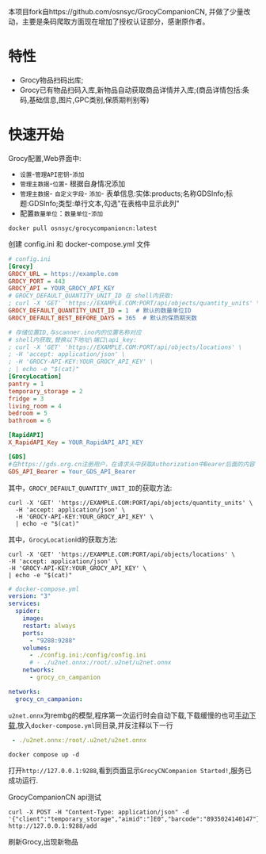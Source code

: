 本项目fork自https://github.com/osnsyc/GrocyCompanionCN, 并做了少量改动，主要是条码爬取方面现在增加了授权认证部分，感谢原作者。

# 特性

- Grocy物品扫码出库;
- Grocy已有物品扫码入库,新物品自动获取商品详情并入库;(商品详情包括:条码,基础信息,图片,GPC类别,保质期判别等)

# 快速开始

Grocy配置,Web界面中:
- `设置`-`管理API密钥`-`添加`
- `管理主数据`-`位置`- 根据自身情况添加
- `管理主数据`- `自定义字段`- `添加`- 表单信息:实体:products;名称GDSInfo;标题:GDSInfo;类型:单行文本,勾选"在表格中显示此列"
- 配置`数量单位`：`数量单位`-`添加`

```shell
docker pull osnsyc/grocycompanioncn:latest
```

创建 config.ini 和 docker-compose.yml 文件

```ini
# config.ini
[Grocy]
GROCY_URL = https://example.com
GROCY_PORT = 443
GROCY_API = YOUR_GROCY_API_KEY
# GROCY_DEFAULT_QUANTITY_UNIT_ID 在 shell内获取:
; curl -X 'GET' 'https://EXAMPLE.COM:PORT/api/objects/quantity_units' \  -H 'accept: application/json' \  -H 'GROCY-API-KEY:YOUR_GROCY_API_KEY' \  | echo -e "$(cat)"
GROCY_DEFAULT_QUANTITY_UNIT_ID = 1  # 默认的数量单位ID
GROCY_DEFAULT_BEST_BEFORE_DAYS = 365  # 默认的保质期天数

# 存储位置ID,与scanner.ino内的位置名称对应
# shell内获取,替换以下地址\端口\api_key:
; curl -X 'GET' 'https://EXAMPLE.COM:PORT/api/objects/locations' \
; -H 'accept: application/json' \
; -H 'GROCY-API-KEY:YOUR_GROCY_API_KEY' \
; | echo -e "$(cat)"
[GrocyLocation]
pantry = 1
temporary_storage = 2
fridge = 3
living_room = 4
bedroom = 5
bathroom = 6

[RapidAPI]
X_RapidAPI_Key = YOUR_RapidAPI_API_KEY

[GDS]
#在https://gds.org.cn注册用户，在请求头中获取Authorization中Bearer后面的内容
GDS_API_Bearer = Your_GDS_API_Bearer
```
其中，`GROCY_DEFAULT_QUANTITY_UNIT_ID`的获取方法:
```shell
curl -X 'GET' 'https://EXAMPLE.COM:PORT/api/objects/quantity_units' \
  -H 'accept: application/json' \
  -H 'GROCY-API-KEY:YOUR_GROCY_API_KEY' \
  | echo -e "$(cat)"
```

其中，`GrocyLocation`id的获取方法:
```shell
curl -X 'GET' 'https://EXAMPLE.COM:PORT/api/objects/locations' \
-H 'accept: application/json' \
-H 'GROCY-API-KEY:YOUR_GROCY_API_KEY' \
| echo -e "$(cat)"
```

```yml
# docker-compose.yml
version: "3"
services:
  spider:
    image: 
    restart: always
    ports:
      - "9288:9288"
    volumes:
      - ./config.ini:/config/config.ini
      # - ./u2net.onnx:/root/.u2net/u2net.onnx
    networks:
      - grocy_cn_campanion

networks:
  grocy_cn_campanion:
```

`u2net.onnx`为rembg的模型,程序第一次运行时会自动下载,下载缓慢的也可[手动下载](https://github.com/danielgatis/rembg/releases/download/v0.0.0/u2net.onnx),放入`docker-compose.yml`同目录,并反注释以下一行
```yml
 - ./u2net.onnx:/root/.u2net/u2net.onnx
```
```shell
docker compose up -d
```

打开`http://127.0.0.1:9288`,看到页面显示`GrocyCNCompanion Started!`,服务已成功运行.

GrocyCompanionCN api测试

```shell
curl -X POST -H "Content-Type: application/json" -d '{"client":"temporary_storage","aimid":"]E0","barcode":"8935024140147"}' http://127.0.0.1:9288/add
```

刷新Grocy,出现新物品

